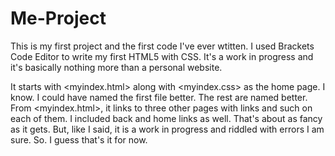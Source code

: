 # Me-Project
This is my first project and the first code I've ever wtitten.
I used Brackets Code Editor to write my first HTML5 with CSS. 
It's a work in progress and it's basically nothing more than a personal website.

It starts with <myindex.html> along with <myindex.css> as the home page. 
I know. I could have named the first file better. The rest are named better.
From <myindex.html>, it links to three other pages with links and such on each of them.
I included back and home links as well. That's about as fancy as it gets.
But, like I said, it is a work in progress and riddled with errors I am sure.
So. I guess that's it for now.
